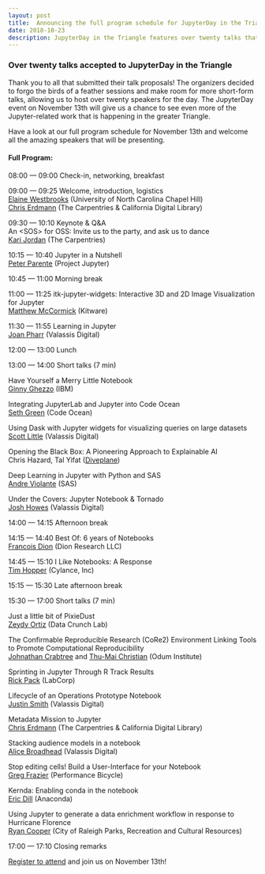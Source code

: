 ```yaml
---
layout: post
title:  Announcing the full program schedule for JupyterDay in the Triangle
date: 2018-10-23
description: JupyterDay in the Triangle features over twenty talks that will introduce the greater Triangle community to the different ways you can use Jupyter.
---
```


### Over twenty talks accepted to JupyterDay in the Triangle

Thank you to all that submitted their talk proposals! The organizers decided to forgo the birds of a feather sessions and  make room for more short-form talks, allowing us to host over twenty speakers for the day. The JupyterDay event on November 13th will give us a chance to see even more of the Jupyter-related work that is happening in the greater Triangle. 

Have a look at our full program schedule for November 13th and welcome all the amazing speakers that will be presenting.


#### Full Program:

08:00 — 09:00	 Check-in, networking, breakfast  

09:00 — 09:25	 Welcome, introduction, logistics  
[Elaine Westbrooks](https://twitter.com/UNC_Librarian) (University of North Carolina Chapel Hill)  
[Chris Erdmann](https://twitter.com/libcce) (The Carpentries & California Digital Library)  

09:30 — 10:10	 Keynote & Q&A   
An &lt;SOS&gt; for OSS: Invite us to the party, and ask us to dance   
[Kari Jordan](https://twitter.com/drkariljordan) (The Carpentries)  

10:15 — 10:40	 Jupyter in a Nutshell  
[Peter Parente](https://twitter.com/parente) (Project Jupyter)  

10:45 — 11:00	 Morning break  

11:00 — 11:25	 itk-jupyter-widgets: Interactive 3D and 2D Image Visualization for Jupyter	  
[Matthew McCormick](https://twitter.com/thewtex) (Kitware)  

11:30 — 11:55	 Learning in Jupyter  
[Joan Pharr](https://www.linkedin.com/in/joan-pharr/) (Valassis Digital)  

12:00 — 13:00	 Lunch

13:00 — 14:00  Short talks (7 min) 

Have Yourself a Merry Little Notebook  
[Ginny Ghezzo](https://twitter.com/ginnyghezzo) (IBM)  

Integrating JupyterLab and Jupyter into Code Ocean	  
[Seth Green](https://www.linkedin.com/in/setgree/) (Code Ocean)	 

Using Dask with Jupyter widgets for visualizing queries on large datasets  
[Scott Little](https://github.com/scottlittle) (Valassis Digital)

Opening the Black Box: A Pioneering Approach to Explainable AI   
Chris Hazard, Tal Yifat ([Diveplane](https://twitter.com/DiveplaneCorp))  

Deep Learning in Jupyter with Python and SAS  
[Andre Violante](https://github.com/aviolante) (SAS)  

Under the Covers: Jupyter Notebook & Tornado	  
[Josh Howes](https://github.com/josh-howes) (Valassis Digital)   

14:00 — 14:15	 Afternoon break  
 
14:15 — 14:40	 Best Of: 6 years of Notebooks  
[Francois Dion](https://twitter.com/f_dion) (Dion Research LLC)  

14:45 — 15:10	 I Like Notebooks: A Response  
[Tim Hopper](https://twitter.com/tdhopper) (Cylance, Inc)

15:15 — 15:30  Late afternoon break

15:30 — 17:00  Short talks (7 min)  

Just a little bit of PixieDust  
[Zeydy Ortiz](https://twitter.com/DrZeydy) (Data Crunch Lab)  

The Confirmable Reproducible Research (CoRe2) Environment Linking Tools to Promote Computational Reproducibility  
[Johnathan Crabtree](https://twitter.com/jonc1438) and [Thu-Mai Christian](https://twitter.com/tl_christian) (Odum Institute)  

Sprinting in Jupyter Through R Track Results  
[Rick Pack](https://twitter.com/rick_pack2) (LabCorp)  

Lifecycle of an Operations Prototype Notebook  
[Justin Smith](https://www.linkedin.com/in/smithjustinj/) (Valassis Digital)  

Metadata Mission to Jupyter  
[Chris Erdmann](https://twitter.com/libcce) (The Carpentries & California Digital Library)  

Stacking audience models in a notebook  
[Alice Broadhead](https://twitter.com/alicebroadhead) (Valassis Digital)  

Stop editing cells! Build a User-Interface for your Notebook  
[Greg Frazier](https://www.linkedin.com/in/gnfrazier/) (Performance Bicycle)  

Kernda: Enabling conda in the notebook  
[Eric Dill](https://twitter.com/chemisist) (Anaconda)  

Using Jupyter to generate a data enrichment workflow in response to Hurricane Florence  
[Ryan Cooper](https://twitter.com/maptastik) (City of Raleigh Parks, Recreation and Cultural Resources)  

17:00 — 17:10  Closing remarks  

[Register to attend](https://www.eventbrite.com/e/jupyterday-in-the-triangle-tickets-48813059174) and join us on November 13th!
